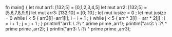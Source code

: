 fn main() {
let mut arr1: [132;5] = [0,1,2,3,4,5]
let mut arr2: [132;5] = [5,6,7,8,9,9]
let mut arr3: [132;10] = [0; 10] ;
let mut iusize = 0 ;
let mut jusize = 0
while i < 5
{ arr3[i]=arr1[i]; i = i + 1 ; }
while j < 5
{ arr * 3[i] = arr * 2[j] ; i = i + 1 ; j = j + 1 ; }
println!("arr1: \ :?\ ^ prime prime ,arr1);
println!("arr2: \ :?\ ^ prime prime ,arr2);
}
println("arr3: \ :?\ ^ prime prime ,arr3);
